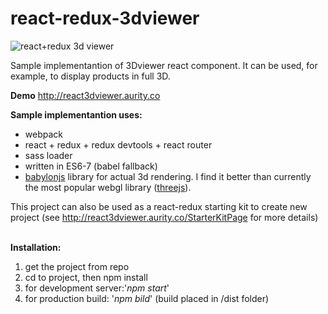 # react-redux-3dviewer

<img src='http://react3dviewer.aurity.co/screenshot_1.jpg' alt='react+redux 3d viewer' />

Sample implementantion of 3Dviewer react component. 
It can be used, for example, to display products in full 3D.

<strong>Demo</strong>
<a href='http://react3dviewer.aurity.co'>http://react3dviewer.aurity.co</a>

<strong>Sample implementantion uses:</strong>

- webpack
- react + redux + redux devtools + react router
- sass loader 
- written in ES6-7 (babel fallback)
- <a href="http://www.babylonjs.com/" target="_blank">babylonjs</a> library for actual 3d rendering. I find it better than currently the most popular webgl library (<a href="threejs.org" target="_blank">threejs</a>). 

This project can also be used as a react-redux starting kit to create new project (see http://react3dviewer.aurity.co/StarterKitPage for more details)

<br/>
<strong>Installation:</strong>

1. get the project from repo
2. cd to project, then npm install
3. for development server:'<span style='font-style:italic'>npm start</span>' 
4. for production build: '<span style='font-style:italic'>npm bild</span>' (build placed in /dist folder)